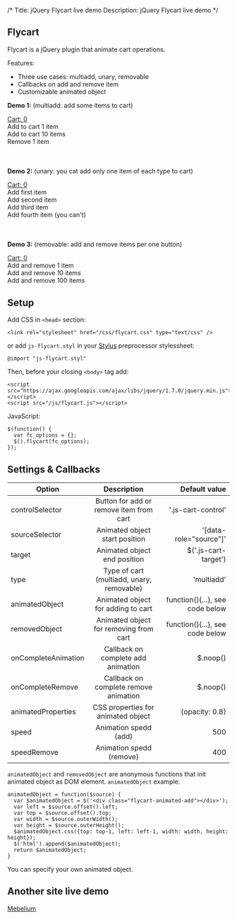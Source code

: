 /*
Title: jQuery Flycart live demo
Description: jQuery Flycart live demo
*/

<link rel="stylesheet" href="/css/flycart.css" type="text/css" />
<script src="https://ajax.googleapis.com/ajax/libs/jquery/1.7.0/jquery.min.js"></script>
<script src="/js/flycart.js"></script>
<script src="/js/flycart-demo.js"></script>

## Flycart

Flycart is a jQuery plugin that animate cart operations.

Features:

  * Three use cases: multiadd, unary, removable
  * Callbacks on add and remove item
  * Customizable animated object

**Demo 1:** (multiadd: add some items to cart)

<a class="js-cart-target flycart-target" href="#">
  Cart: <span class="js-cart-counter">0</span>
</a>

<div
  class="js-cart-control flycart-source"
  data-role="source"
  data-count="1"
  >Add to cart 1 item
</div>

<div
  class="js-cart-control flycart-source"
  data-role="source"
  data-count="10"
  >Add to cart 10 items
</div>

<div
  class="js-cart-control flycart-source"
  data-role="source"
  data-count="-1"
  >Remove 1 item
</div>

<div style="margin:50px;"></div>


**Demo 2:** (unary: you cat add only one item of each type to cart)

<a class="js-cart-target-unary flycart-target" href="#">
  Cart: <span class="js-cart-counter">0</span>
</a>

<div
  class="js-cart-control-unary flycart-source"
  data-role="source"
  data-count="1"
  >Add first item
</div>

<div
  class="js-cart-control-unary flycart-source"
  data-role="source"
  data-count="1"
  >Add second item
</div>

<div
  class="js-cart-control-unary flycart-source"
  data-role="source"
  data-count="1"
  >Add third item
</div>

<div
  class="js-cart-control-unary flycart-source"
  data-role="source"
  data-count="1"
  data-incart="1"
  >Add fourth item (you can't)
</div>

<div style="margin:50px;"></div>

**Demo 3:** (removable: add and remove items per one button)

<a class="js-cart-target-removable flycart-target" href="#">
  Cart: <span class="js-cart-counter">0</span>
</a>

<div
  class="js-cart-control-removable flycart-source"
  data-role="source"
  data-count="1"
  >Add and remove 1 item
</div>

<div
  class="js-cart-control-removable flycart-source"
  data-role="source"
  data-count="10"
  >Add and remove 10 items
</div>

<div
  class="js-cart-control-removable flycart-source"
  data-role="source"
  data-count="100"
  >Add and remove 100 items
</div>


<div style="margin:30px;"></div>

## Setup

Add CSS in `<head>` section:

    <link rel="stylesheet" href="/css/flycart.css" type="text/css" />

or add `js-flycart.styl` in your [Stylus](http://en.wikipedia.org/wiki/Stylus_(stylesheet_language)) preprocessor stylessheet:

    @import "js-flycart.styl"

Then, before your closing `<body>` tag add:

    <script src="https://ajax.googleapis.com/ajax/libs/jquery/1.7.0/jquery.min.js"></script>
    <script src="/js/flycart.js"></script>

JavaScript:

    $(function() {
      var fc_options = {};
      $().flycart(fc_options);
    });

## Settings & Callbacks

| Option              | Description                                  | Default value                   |
| ------------------- |:--------------------------------------------:| -------------------------------:|
| controlSelector     | Button for add or remove item from cart      | '.js-cart-control'              |
| sourceSelector      | Animated object start position               | '[data-role="source"]'          |
| target              | Animated object end position                 | $('.js-cart-target')            |
| type                | Type of cart (multiadd, unary, removable)    | 'multiadd'                      |
| animatedObject      | Animated object for adding to cart           | function(){...}, see code below |
| removedObject       | Animated object for removing from cart       | function(){...}, see code below |
| onCompleteAnimation | Callback on complete add animation           | $.noop()                        |
| onCompleteRemove    | Callback on complete remove animation        | $.noop()                        |
| animatedProperties  | CSS properties for animated object           | {opacity: 0.8}                  |
| speed               | Animation spedd (add)                        | 500                             |
| speedRemove         | Animation spedd (remove)                     | 400                             |

`animatedObject` and `removedObject` are anonymous functions that init animated object as DOM element. `animatedObject` example:

    animatedObject = function($source) {
      var $animatedObject = $('<div class="flycart-animated-add"></div>');
      var left = $source.offset().left;
      var top = $source.offset().top;
      var width = $source.outerWidth();
      var height = $source.outerHeight();
      $animatedObject.css({top: top-1, left: left-1, width: width, height: height});
      $('html').append($animatedObject);
      return $animatedObject;
    }

You can specify your own animated object.

## Another site live demo

[Mebelium](http://www.mebelium.ru/store/set/20-spalnia-provans-1)
